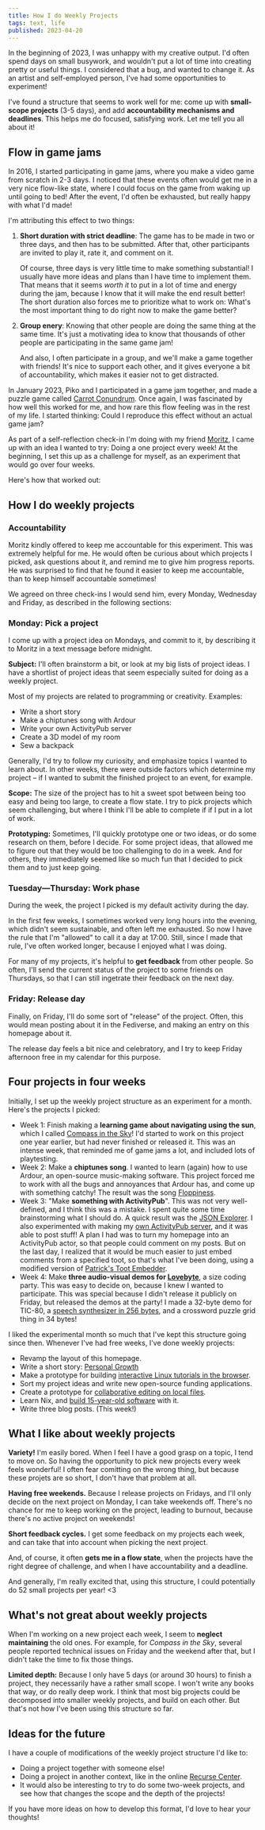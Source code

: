 ```yaml
---
title: How I do Weekly Projects
tags: text, life
published: 2023-04-20
---
```


In the beginning of 2023, I was unhappy with my creative output. I'd often spend days on small busywork, and wouldn't put a lot of time into creating pretty or useful things. I considered that a bug, and wanted to change it. As an artist and self-employed person, I've had some opportunities to experiment!

I've found a structure that seems to work well for me: come up with **small-scope projects** (3-5 days), and add **accountability mechanisms and deadlines**. This helps me do focused, satisfying work. Let me tell you all about it!

## Flow in game jams

In 2016, I started participating in game jams, where you make a video game from scratch in 2-3 days. I noticed that these events often would get me in a very nice flow-like state, where I could focus on the game from waking up until going to bed! After the event, I'd often be exhausted, but really happy with what I'd made!

I'm attributing this effect to two things:

1. **Short duration with strict deadline**: The game has to be made in two or three days, and then has to be submitted. After that, other participants are invited to play it, rate it, and comment on it.

    Of course, three days is very little time to make something substantial! I usually have more ideas and plans than I have time to implement them. That means that it seems *worth it* to put in a lot of time and energy during the jam, because I know that it will make the end result better! The short duration also forces me to prioritize what to work on: What's the most important thing to do right now to make the game better?

2. **Group enery**: Knowing that other people are doing the same thing at the same time. It's just a motivating idea to know that thousands of other people are participating in the same game jam!

    And also, I often participate in a group, and we'll make a game together with friends! It's nice to support each other, and it gives everyone a bit of accountability, which makes it easier not to get distracted.

In January 2023, Piko and I participated in a game jam together, and made a puzzle game called [Carrot Conundrum](/carrot-conundrum/). Once again, I was fascinated by how well this worked for me, and how rare this flow feeling was in the rest of my life. I started thinking: Could I reproduce this effect without an actual game jam?

As part of a self-reflection check-in I'm doing with my friend [Moritz](https://github.com/zormit), I came up with an idea I wanted to try: Doing a one project every week! At the beginning, I set this up as a challenge for myself, as an experiment that would go over four weeks.

Here's how that worked out:

## How I do weekly projects

### Accountability

Moritz kindly offered to keep me accountable for this experiment. This was extremely helpful for me. He would often be curious about which projects I picked, ask questions about it, and remind me to give him progress reports. He was surprised to find that he found it easier to keep me accountable, than to keep himself accountable sometimes!

We agreed on three check-ins I would send him, every Monday, Wednesday and Friday, as described in the following sections:

### Monday: Pick a project

I come up with a project idea on Mondays, and commit to it, by describing it to Moritz in a text message before midnight.

**Subject:** I'll often brainstorm a bit, or look at my big lists of project ideas. I have a shortlist of project ideas that seem especially suited for doing as a weekly project.

Most of my projects are related to programming or creativity. Examples:

- Write a short story
- Make a chiptunes song with Ardour
- Write your own ActivityPub server
- Create a 3D model of my room
- Sew a backpack

Generally, I'd try to follow my curiosity, and emphasize topics I wanted to learn about. In other weeks, there were outside factors which determine my project – if I wanted to submit the finished project to an event, for example.

**Scope:** The size of the project has to hit a sweet spot between being too easy and being too large, to create a flow state. I try to pick projects which seem challenging, but where I think I'll be able to complete if if I put in a lot of work.

**Prototyping:** Sometimes, I'll quickly prototype one or two ideas, or do some research on them, before I decide. For some project ideas, that allowed me to figure out that they would be too challenging to do in a week. And for others, they immediately seemed like so much fun that I decided to pick them and to just keep going.

### Tuesday—Thursday: Work phase

During the week, the project I picked is my default activity during the day.

In the first few weeks, I sometimes worked very long hours into the evening, which didn't seem sustainable, and often left me exhausted. So now I have the rule that I'm "allowed" to call it a day at 17:00. Still, since I made that rule, I've often worked longer, because I enjoyed what I was doing.

For many of my projects, it's helpful to **get feedback** from other people. So often, I'll send the current status of the project to some friends on Thursdays, so that I can still ingetrate their feedback on the next day.

### Friday: Release day

Finally, on Friday, I'll do some sort of "release" of the project. Often, this would mean posting about it in the Fediverse, and making an entry on this homepage about it.

The release day feels a bit nice and celebratory, and I try to keep Friday afternoon free in my calendar for this purpose.

## Four projects in four weeks

Initially, I set up the weekly project structure as an experiment for a month. Here's the projects I picked:

- Week 1: Finish making a **learning game about navigating using the sun**, which I called [Compass in the Sky](https://sun.blinry.org)! I'd started to work on this project one year earlier, but had never finished or released it. This was an intense week, that reminded me of game jams a lot, and included lots of playtesting.
- Week 2: Make a **chiptunes song**. I wanted to learn (again) how to use Ardour, an open-source music-making software. This project forced me to work with all the bugs and annoyances that Ardour has, and come up with something catchy! The result was the song [Floppiness](/floppiness/).
- Week 3: "Make **something with ActivityPub**". This was not very well-defined, and I think this was a mistake. I spent quite some time brainstorming what I should do. A quick result was the [JSON Explorer](https://json.blinry.org). I also experimented with making my [own ActivityPub server](https://github.com/blinry/passivity-pub), and it was able to post stuff! A plan I had was to turn my homepage into an ActivityPub actor, so that people could comment on my posts. But on the last day, I realized that it would be much easier to just embed comments from a specified toot, so that's what I've been doing, using a modified version of [Patrick's Toot Embedder](https://toot-embedder.blinry.org).
- Week 4: Make **three audio-visual demos for [Lovebyte](https://lovebyte.party)**, a size coding party. This was easy to decide on, because I knew I wanted to participate. This was special because I didn't release it publicly on Friday, but released the demos at the party! I made a 32-byte demo for TIC-80, a [speech synthesizer in 256 bytes](https://www.youtube.com/watch?v=EGUWh0zg3o4), and a crossword puzzle grid thing in 34 bytes!

I liked the experimental month so much that I've kept this structure going since then. Whenever I've had free weeks, I've done weekly projects:

- Revamp the layout of this homepage.
- Write a short story: [Personal Growth](https://dotart.blog/blinry/personal-growth)
- Make a prototype for building [interactive Linux tutorials in the browser](https://linuxpuzzles.blinry.org).
- Sort my project ideas and write new open-source funding applications.
- Create a prototype for [collaborative editing on local files](https://chaos.social/@blinry/110118713044159201).
- Learn Nix, and [build 15-year-old software](/nix-time-travel/) with it.
- Write three blog posts. (This week!)

## What I like about weekly projects

**Variety!** I'm easily bored. When I feel I have a good grasp on a topic, I tend to move on. So having the opportunity to pick new projects every week feels wonderful! I often fear comitting on the wrong thing, but because these projets are so short, I don't have that problem at all.

**Having free weekends.** Because I release projects on Fridays, and I'll only decide on the next project on Monday, I can take weekends off. There's no chance for me to keep working on the project, leading to burnout, because there's no active project on weekends!

**Short feedback cycles.** I get some feedback on my projects each week, and can take that into account when picking the next project.

And, of course, it often **gets me in a flow state**, when the projects have the right degree of challenge, and when I have accountability and a deadline.

And generally, I'm really excited that, using this structure, I could potentially do 52 small projects per year! <3

## What's not great about weekly projects

When I'm working on a new project each week, I seem to **neglect maintaining** the old ones. For example, for *Compass in the Sky*, several people reported technical issues on Friday and the weekend after that, but I didn't take the time to fix those things.

**Limited depth:** Because I only have 5 days (or around 30 hours) to finish a project, they necessarily have a rather small scope. I won't write any books that way, or do really deep work. I think that most big projects could be decomposed into smaller weekly projects, and build on each other. But that's not how I've been using this structure so far.

## Ideas for the future

I have a couple of modifications of the weekly project structure I'd like to:

- Doing a project together with someone else!
- Doing a project in another context, like in the online [Recurse Center](https://recurse.com).
- It would also be interesting to try to do some two-week projects, and see how that changes the scope and the depth of the projects!

If you have more ideas on how to develop this format, I'd love to hear your thoughts!
